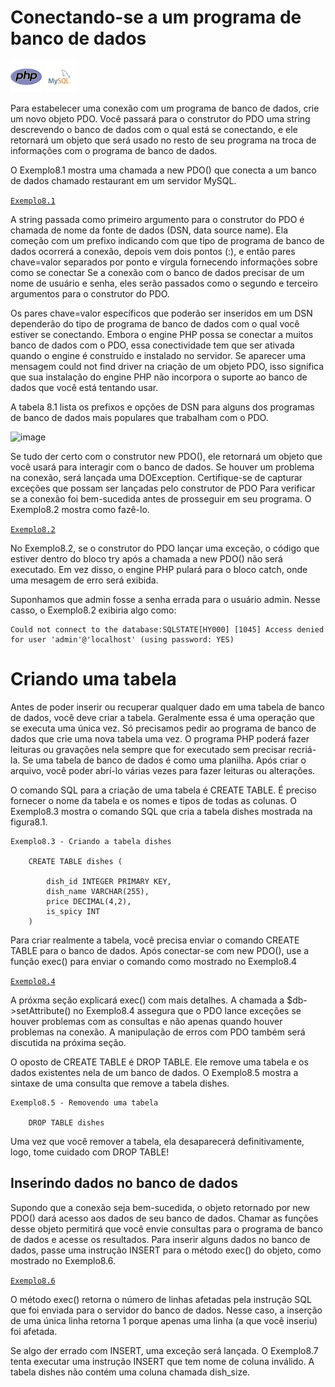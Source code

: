 # Conectando-se a um programa de banco de dados
<code><img height="50" src="https://raw.githubusercontent.com/github/explore/80688e429a7d4ef2fca1e82350fe8e3517d3494d/topics/php/php.png"></code>
<code><img height="50" src="https://raw.githubusercontent.com/github/explore/80688e429a7d4ef2fca1e82350fe8e3517d3494d/topics/mysql/mysql.png"></code>

Para estabelecer uma conexão com um programa de banco de dados, crie um novo objeto PDO. Você passará para o construtor do PDO uma string descrevendo o banco de dados com o qual
está se conectando, e ele retornará um objeto que será usado no resto de seu programa na troca de informações com o programa de banco de dados.

O Exemplo8.1 mostra uma chamada a new PDO() que conecta a um banco de dados chamado restaurant em um servidor MySQL.

<code><a href="https://github.com/joao39780/Revisao_php-2021/blob/master/Banco_de_Dados/Exemplo8.1.php">Exemplo8.1</a></code>

A string passada como primeiro argumento para o construtor do PDO é chamada de nome da fonte de dados (DSN, data source name). Ela começão com um prefixo indicando com que tipo
de programa de banco de dados ocorrerá a conexão, depois vem dois pontos (:), e então pares chave=valor separados por ponto e vírgula fornecendo informações sobre como se conectar
Se a conexão com o banco de dados precisar de um nome de usuário e senha, eles serão passados como o segundo e terceiro argumentos para o construtor do PDO.

Os pares chave=valor específicos que poderão ser inseridos em um DSN dependerão do tipo de programa de banco de dados com o qual você estiver se conectando. Embora o engine PHP
possa se conectar a muitos banco de dados com o PDO, essa conectividade tem que ser ativada quando o engine é construído e instalado no servidor. Se aparecer uma mensagem could
not find driver  na criação de um objeto PDO, isso significa que sua instalação do engine PHP não incorpora o suporte ao banco de dados que você está tentando usar.

A tabela 8.1 lista os prefixos e opções de DSN para alguns dos programas de banco de dados mais populares que trabalham com o PDO.

![image](https://user-images.githubusercontent.com/80215258/137208382-f4e29fe2-3fa8-4d3d-8b5d-5dc2adc36f3f.png)

Se tudo der certo com o construtor new PDO(), ele retornará um objeto que você usará para interagir com o banco de dados. Se houver um problema na conexão, será lançada uma 
DOException. Certifique-se de capturar exceções que possam ser lançadas pelo construtor de PDO Para verificar se a conexão foi bem-sucedida antes de prosseguir em seu programa.
O Exemplo8.2 mostra como fazê-lo.

<code><a href="https://github.com/joao39780/Revisao_php-2021/blob/master/Banco_de_Dados/Exemplo8.2.php">Exemplo8.2</a></code>

No Exemplo8.2, se o construtor do PDO lançar uma exceção, o código que estiver dentro do bloco try após a chamada a new PDO() não será executado. Em vez disso, o engine PHP pulará
para o bloco catch, onde uma mesagem de erro será exibida.

Suponhamos que admin fosse a senha errada para o usuário admin. Nesse casso, o Exemplo8.2 exibiria algo como: 

	Could not connect to the database:SQLSTATE[HY000] [1045] Access denied for user 'admin'@'localhost' (using password: YES)

# Criando uma tabela
Antes de poder inserir ou recuperar qualquer dado em uma tabela de banco de dados, você deve criar a tabela. Geralmente essa é uma operação que se executa uma única vez. Só
precisamos pedir ao programa de banco de dados que crie uma nova tabela uma vez. O programa PHP poderá fazer leituras ou gravações nela sempre que for executado sem precisar
recriá-la. Se uma tabela de banco de dados é como uma planilha. Após criar o arquivo, você poder abrí-lo várias vezes para fazer leituras ou alterações.

O comando SQL para a criação de uma tabela é CREATE TABLE. É preciso fornecer o nome da tabela e os nomes e tipos de todas as colunas. O Exemplo8.3 mostra o comando SQL que cria
a tabela dishes mostrada na figura8.1.

	Exemplo8.3 - Criando a tabela dishes
	
		CREATE TABLE dishes (
			
			dish_id INTEGER PRIMARY KEY,
			dish_name VARCHAR(255),
			price DECIMAL(4,2),
			is_spicy INT
		)
		
Para criar realmente a tabela, você precisa enviar o comando CREATE TABLE para o banco de dados. Após conectar-se com new PDO(), use a função exec() para enviar o comando como
mostrado no Exemplo8.4


<code><a href="https://github.com/joao39780/Revisao_php-2021/blob/master/Banco_de_Dados/Exemplo8.4.php">Exemplo8.4</a></code>

A próxma seção explicará exec() com mais detalhes. A chamada a $db->setAttribute() no Exemplo8.4 assegura que o PDO lance exceções se houver problemas com as consultas e não
apenas quando houver problemas na conexão. A manipulação de erros com PDO também será discutida na próxima seção.

O oposto de CREATE TABLE é DROP TABLE. Ele remove uma tabela e os dados existentes nela de um banco de dados. O Exemplo8.5 mostra a sintaxe de uma consulta que remove a tabela
dishes.

	Exemplo8.5 - Removendo uma tabela
	
		DROP TABLE dishes

Uma vez que você remover a tabela, ela desaparecerá definitivamente, logo, tome cuidado com DROP TABLE!

## Inserindo dados no banco de dados
Supondo que a conexão seja bem-sucedida, o objeto retornado por new PDO() dará acesso aos dados de seu banco de dados. Chamar as funções desse objeto permitirá que você envie
consultas para o programa de banco de dados e acesse os resultados. Para inserir alguns dados no banco de dados, passe uma instrução INSERT para o método exec() do objeto, como
mostrado no Exemplo8.6.

<code><a href="https://github.com/joao39780/Revisao_php-2021/blob/master/Banco_de_Dados/Exemplo8.6.php">Exemplo8.6</a></code>

O método exec() retorna o número de linhas afetadas pela instrução SQL que foi enviada para o servidor do banco de dados. Nesse caso, a inserção de uma única linha retorna 1
porque apenas uma linha (a que você inseriu) foi afetada.

Se algo der errado com INSERT, uma exceção será lançada. O Exemplo8.7 tenta executar uma instrução INSERT que tem nome de coluna inválido. A tabela dishes não contém uma coluna
chamada dish_size.
